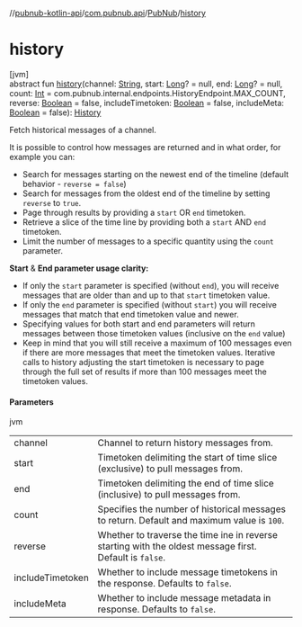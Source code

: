 //[pubnub-kotlin-api](../../../index.md)/[com.pubnub.api](../index.md)/[PubNub](index.md)/[history](history.md)

# history

[jvm]\
abstract fun [history](history.md)(channel: [String](https://kotlinlang.org/api/latest/jvm/stdlib/kotlin/-string/index.html), start: [Long](https://kotlinlang.org/api/latest/jvm/stdlib/kotlin/-long/index.html)? = null, end: [Long](https://kotlinlang.org/api/latest/jvm/stdlib/kotlin/-long/index.html)? = null, count: [Int](https://kotlinlang.org/api/latest/jvm/stdlib/kotlin/-int/index.html) = com.pubnub.internal.endpoints.HistoryEndpoint.MAX_COUNT, reverse: [Boolean](https://kotlinlang.org/api/latest/jvm/stdlib/kotlin/-boolean/index.html) = false, includeTimetoken: [Boolean](https://kotlinlang.org/api/latest/jvm/stdlib/kotlin/-boolean/index.html) = false, includeMeta: [Boolean](https://kotlinlang.org/api/latest/jvm/stdlib/kotlin/-boolean/index.html) = false): [History](../../com.pubnub.api.endpoints/-history/index.md)

Fetch historical messages of a channel.

It is possible to control how messages are returned and in what order, for example you can:

- 
   Search for messages starting on the newest end of the timeline (default behavior - `reverse = false`)
- 
   Search for messages from the oldest end of the timeline by setting `reverse` to `true`.
- 
   Page through results by providing a `start` OR `end` timetoken.
- 
   Retrieve a slice of the time line by providing both a `start` AND `end` timetoken.
- 
   Limit the number of messages to a specific quantity using the `count` parameter.

**Start** & **End parameter usage clarity:**

- 
   If only the `start` parameter is specified (without `end`), you will receive messages that are older than and up to that `start` timetoken value.
- 
   If only the `end` parameter is specified (without `start`) you will receive messages that match that end timetoken value and newer.
- 
   Specifying values for both start and end parameters will return messages between those timetoken values (inclusive on the `end` value)
- 
   Keep in mind that you will still receive a maximum of 100 messages even if there are more messages that meet the timetoken values. Iterative calls to history adjusting the start timetoken is necessary to page through the full set of results if more than 100 messages meet the timetoken values.

#### Parameters

jvm

| | |
|---|---|
| channel | Channel to return history messages from. |
| start | Timetoken delimiting the start of time slice (exclusive) to pull messages from. |
| end | Timetoken delimiting the end of time slice (inclusive) to pull messages from. |
| count | Specifies the number of historical messages to return.     Default and maximum value is `100`. |
| reverse | Whether to traverse the time ine in reverse starting with the oldest message first.     Default is `false`. |
| includeTimetoken | Whether to include message timetokens in the response.     Defaults to `false`. |
| includeMeta | Whether to include message metadata in response.     Defaults to `false`. |
